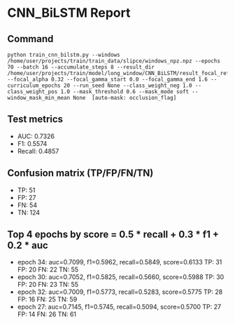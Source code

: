 # CNN_BiLSTM Report

## Command
```
python train_cnn_bilstm.py --windows /home/user/projects/train/train_data/slipce/windows_npz.npz --epochs 70 --batch 16 --accumulate_steps 8 --result_dir /home/user/projects/train/model/long_window/CNN_BiLSTM/result_focal_refine/cw08_fg08 --focal_alpha 0.32 --focal_gamma_start 0.0 --focal_gamma_end 1.6 --curriculum_epochs 20 --run_seed None --class_weight_neg 1.0 --class_weight_pos 1.0 --mask_threshold 0.6 --mask_mode soft --window_mask_min_mean None  [auto-mask: occlusion_flag]
```

## Test metrics
- AUC: 0.7326
- F1: 0.5574
- Recall: 0.4857
## Confusion matrix (TP/FP/FN/TN)
- TP: 51
- FP: 27
- FN: 54
- TN: 124

## Top 4 epochs by score = 0.5 * recall + 0.3 * f1 + 0.2 * auc
- epoch 34: auc=0.7099, f1=0.5962, recall=0.5849, score=0.6133  TP: 31 FP: 20 FN: 22 TN: 55
- epoch 30: auc=0.7052, f1=0.5825, recall=0.5660, score=0.5988  TP: 30 FP: 20 FN: 23 TN: 55
- epoch 32: auc=0.7009, f1=0.5773, recall=0.5283, score=0.5775  TP: 28 FP: 16 FN: 25 TN: 59
- epoch 27: auc=0.7145, f1=0.5745, recall=0.5094, score=0.5700  TP: 27 FP: 14 FN: 26 TN: 61

